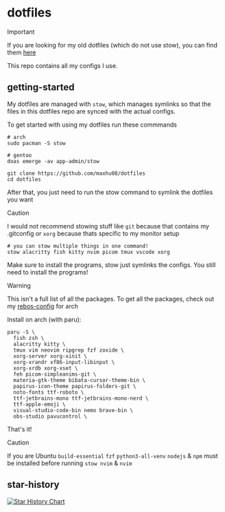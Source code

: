 # dotfiles

> [!IMPORTANT]
> If you are looking for my old dotfiles (which do not use stow), you can find them [here](https://github.com/maxhu08/dotfiles-old)

This repo contains all my configs I use.

## getting-started

My dotfiles are managed with `stow`, which manages symlinks so that the files in this dotfiles repo are synced with the actual configs.

To get started with using my dotfiles run these commmands

```shell
# arch
sudo pacman -S stow

# gentoo
doas emerge -av app-admin/stow

git clone https://github.com/maxhu08/dotfiles
cd dotfiles
```

After that, you just need to run the stow command to symlink the dotfiles you want

> [!CAUTION]
> I would not recommend stowing stuff like `git` because that contains my .gitconfig or `xorg` because thats specific to my monitor setup

```shell
# you can stow multiple things in one command!
stow alacritty fish kitty nvim picom tmux vscode xorg
```

Make sure to install the programs, stow just symlinks the configs. You still need to install the programs!

> [!WARNING]
> This isn't a full list of all the packages. To get all the packages, check out my [rebos-config](https://github.com/maxhu08/rebos-config-arch) for arch

Install on arch (with paru):

```shell
paru -S \
  fish zsh \
  alacritty kitty \
  tmux vim neovim ripgrep fzf zoxide \
  xorg-server xorg-xinit \
  xorg-xrandr xf86-input-libinput \
  xorg-xrdb xorg-xset \
  feh picom-simpleanims-git \
  materia-gtk-theme bibata-cursor-theme-bin \
  papirus-icon-theme papirus-folders-git \
  noto-fonts ttf-roboto \
  ttf-jetbrains-mono ttf-jetbrains-mono-nerd \
  ttf-apple-emoji \
  visual-studio-code-bin nemo brave-bin \
  obs-studio pavucontrol \
```

That's it!

> [!CAUTION]
> If you are Ubuntu `build-essential` `fzf` `python3-all-venv` `nodejs` & `npm` must be installed before running `stow nvim` & `nvim`

## star-history

[![Star History Chart](https://api.star-history.com/svg?repos=maxhu08/dotfiles&type=Date)](https://star-history.com/#maxhu08/dotfiles&Date)
